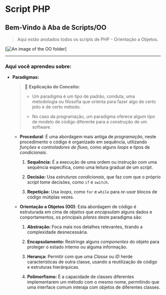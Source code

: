 # Script PHP

## Bem-Vindo à Aba de Scripts/OO

> Aqui estão anotados todos os scripts de PHP - Orientação a Objetos.

[![An image of the OO folder](/scripts/OO/assets/md-imgs/pasta_OO.jpg "PHP, VSCode by Flávio Pomin")]

---

### Aqui você aprendeu sobre:

- **Paradigmas:**

    > :memo: **Explicação do Conceito:**
    >
    > - Um paradigma é um tipo de padrão, conduta, uma metodologia ou filosofia que orienta para fazer algo de certo jeito e de certo método.
    >
    > - No caso da programação, um paradigma oferece algum tipo de modelo de código diferente para a construção de um software.

    - **Procedural**: É uma abordagem mais antiga de *programação*, neste procedimento o código é organizado em sequência, utilizando *funções* e *controladores de fluxo*, como alguns *loops* e tipos de *condicionais*.

        1. **Sequência:** É a execução de uma ordem ou instrução com uma sequência específica, como uma leitura gradual de um *script*.

        2. **Decisão:** Usa *estruturas condicionais*, que faz com que o próprio *script* tome decisões, como `if` e `switch`.

        3. **Repetição:** Usa *loops*, como `for` e `while` para *re-usar* blocos de código mútiplas vezes.

    - **Orientação a Objetos (OO)**: Esta abordagem de código é estruturada em cima de *objetos* que *encapsulam* alguns dados e conportamentos, os principais *pilares* deste paradigma são:

        1. **Abstração:** Foca mais nos detalhes relevantes, tirando a complexidade desnecessária.

        2. **Encapsulamento:** Restringe alguns *componentes* do objeto para proteger o estado interno ou alguma informação.

        3. **Herança:** Permitir com que uma *Classe* ou *ID* herde características de outra classe, usando a reutilização de código e estruturas hierárquicas.

        4. **Polimorfismo:** É a capacidade de classes diferentes implementarem um método com o mesmo nome, permitindo que uma interface comum interaja com objetos de diferentes classes.